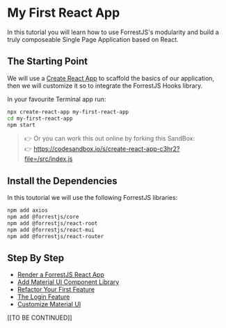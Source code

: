 # My First React App

In this tutorial you will learn how to use ForrestJS's modularity and build a truly composeable Single Page Application based on React.

## The Starting Point

We will use a [Create React App](https://reactjs.org/docs/create-a-new-react-app.html#create-react-app) to scaffold the basics of our application, then we will customize it so to integrate the ForrestJS Hooks library.

In your favourite Terminal app run:

```bash
npx create-react-app my-first-react-app
cd my-first-react-app
npm start
```

> 👉 Or you can work this out online by forking this SandBox:  
> 👉 https://codesandbox.io/s/create-react-app-c3hr2?file=/src/index.js

## Install the Dependencies

In this toutorial we will use the following ForrestJS libraries:

```bash
npm add axios
npm add @forrestjs/core
npm add @forrestjs/react-root
npm add @forrestjs/react-mui
npm add @forrestjs/react-router
```

## Step By Step

- [Render a ForrestJS React App](./010-react-root/README.md)
- [Add Material UI Component Library](./020-react-mui/README.md)
- [Refactor Your First Feature](./030-first-feature/README.md)
- [The Login Feature](./040-login-feature/README.md)
- [Customize Material UI](./050-customize-material-ui/README.md)

[[TO BE CONTINUED]]
